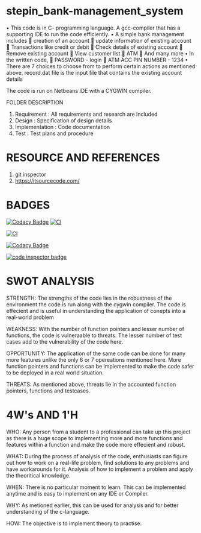 # stepin_bank-management_system
•	This code is in C- programming language. A gcc-compiler that has a supporting IDE to run the code efficiently.
•	A simple bank management includes 
	creation of an account
	update information of existing account
	Transactions like credit or debit
	Check details of existing account
	Remove existing account
	View customer list
	ATM 
	And many more
•	In the written code, 
	PASSWORD - login
	ATM ACC PIN NUMBER - 1234
•	There are 7 choices to choose from to perform certain actions as mentioned above.
record.dat file is the input file that contains the existing account details

The code is run on Netbeans IDE with a CYGWIN compiler.

FOLDER	DESCRIPTION
1. Requirement     :	All requirements and research are included
2. Design	         :  Specification of design details
3. Implementation  :  Code documentation
4. Test	           :  Test plans and procedure


# RESOURCE AND REFERENCES

1. git inspector
2. https://itsourcecode.com/

# BADGES

[![Codacy Badge](https://api.codacy.com/project/badge/Grade/fbd3fe80d837445e9e82b57c789620fc)](https://app.codacy.com/gh/Dishan13/stepin_bank_management-system?utm_source=github.com&utm_medium=referral&utm_content=Dishan13/stepin_bank_management-system&utm_campaign=Badge_Grade_Settings)
[![CI](https://github.com/Dishan13/stepin_bank_management-system/actions/workflows/main.yml/badge.svg)](https://github.com/Dishan13/stepin_bank_management-system/actions/workflows/main.yml)

[![CI](https://github.com/Dishan13/stepin_bank_management-system/actions/workflows/main.yml/badge.svg)](https://github.com/Dishan13/stepin_bank_management-system/actions/workflows/main.yml)

[![Codacy Badge](https://app.codacy.com/project/badge/Grade/e3929183ffe243389bdf1ae47566eeb8)](https://www.codacy.com/gh/Dishan13/stepin_bank_management-system/dashboard?utm_source=github.com&amp;utm_medium=referral&amp;utm_content=Dishan13/stepin_bank_management-system&amp;utm_campaign=Badge_Grade)

<a href="https://frontend.code-inspector.com/public/user/github/Dishan13">
   <img src="https://code-inspector.com/public/badge/user/github/Dishan13?style=light" alt="code inspector badge" />
</a>

# SWOT ANALYSIS

STRENGTH:
The strengths of the code lies in the robustness of the environment the code is run along with the cygwin compiler. 
The code is effecient and is useful in understanding the application of conepts into a real-world problem

WEAKNESS: 
With the number of function pointers and lesser number of functions, the code is vulneraable to threats.
The lesser number of test cases add to the vulnerability of the code here.

OPPORTUNITY:
The application of the same code can be done for many more features unlike the only 6 or 7 opereations mentioned here.
More function pointers and functions can be implemented to make the code safer to be deployed in a real world situation.

THREATS:
As mentioned above, threats lie in the accounted function pointers, functions and testcases.

# 4W's AND 1'H

WHO:
Any person from a student to a professional can take up this project as there is a huge scope to implementing
more and more functions and features within a function and make the code more effecient and robust.

WHAT:
During the process of analysis of the code, enthusiasts can figure out how to work on a real-life problem, find solutions to any problems
and have workarounds for it. Analysis of how to implement a problem and apply the theoritical knowledge.

WHEN:
There is no particular moment to learn. This can be implemented anytime and is easy to implement on any IDE or Compiler.

WHY:
As metioned earlier, this can be used for analysis and for better understanding of the c-language.

HOW:
The objective is to implement theory to practise.
